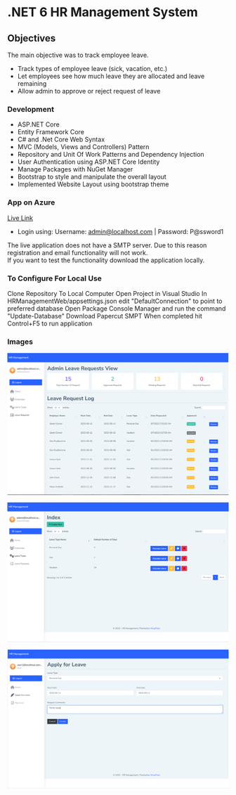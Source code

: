 # .NET 6 HR Management System

## Objectives

The main objective was to track employee leave.

- Track types of employee leave (sick, vacation, etc.)
- Let employees see how much leave they are allocated and leave remaining
- Allow admin to approve or reject request of leave

### Development
- ASP.NET Core
- Entity Framework Core
- C# and .Net Core Web Syntax
- MVC (Models, Views and Controllers) Pattern
- Repository and Unit Of Work Patterns and Dependency Injection
- User Authentication using ASP.NET Core Identity
- Manage Packages with NuGet Manager
- Bootstrap to style and manipulate the overall layout
- Implemented Website Layout using bootstrap theme

### App on Azure
[Live Link](https://hrmanagementweb20230818105522.azurewebsites.net)

- Login using: Username: admin@localhost.com | Password: P@ssword1

The live application does not have a SMTP server.
Due to this reason registration and email functionality will not work.  
If you want to test the functionality download the application locally.

### To Configure For Local Use
Clone Repository To Local Computer
Open Project in Visual Studio
In HRManagementWeb/appsettings.json edit "DefaultConnection" to point to preferred database
Open Package Console Manager and run the command "Update-Database"
Download Papercut SMPT
When completed hit Control+F5 to run application

### Images

![View](https://github.com/CraigYeoman/HRManagementWebNet6/blob/master/HRManagementWeb/wwwroot/images/github/View.PNG)

![View2](https://github.com/CraigYeoman/HRManagementWebNet6/blob/master/HRManagementWeb/wwwroot/images/github/View2.PNG)

![View3](https://github.com/CraigYeoman/HRManagementWebNet6/blob/master/HRManagementWeb/wwwroot/images/github/View3.PNG)